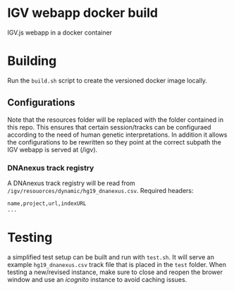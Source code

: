 # IGV webapp docker build

IGV.js webapp in a docker container

# Building
Run the `build.sh` script to create the versioned docker image locally.

## Configurations
Note that the resources folder will be replaced with the folder contained in this repo. This ensures that certain session/tracks can be configuraed according to the need of human genetic interpretations. In addition it allows the configurations to be rewritten so they point at the correct subpath the IGV webapp is served at (/igv).

### DNAnexus track registry
A DNAnexus track registry will be read from `/igv/resouorces/dynamic/hg19_dnanexus.csv`. Required headers:
```
name,project,url,indexURL
...
```

# Testing
a simplified test setup can be built and run with `test.sh`. It will serve an example `hg19_dnanexus.csv` track file that is placed in the `test` folder.
When testing a new/revised instance, make sure to close and reopen the brower window and use an _icognito_ instance to avoid caching issues.

